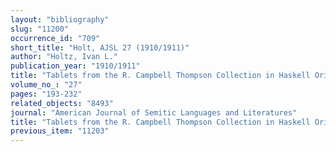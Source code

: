 ```yaml
---
layout: "bibliography"
slug: "11200"
occurrence_id: "709"
short_title: "Holt, AJSL 27 (1910/1911)"
author: "Holtz, Ivan L."
publication_year: "1910/1911"
title: "Tablets from the R. Campbell Thompson Collection in Haskell Oriental Museum, the University of Chicago "
volume_no_: "27"
pages: "193-232"
related_objects: "8493"
journal: "American Journal of Semitic Languages and Literatures"
title: "Tablets from the R. Campbell Thompson Collection in Haskell Oriental Museum, the University of Chicago "
previous_item: "11203"
---
```


